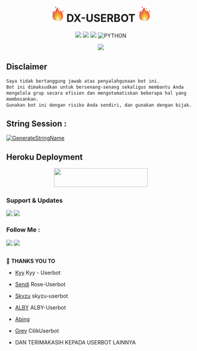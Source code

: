 <h1 align="center"><img src="./resources/extras/GeezFire.gif" width="35px"> DX-USERBOT <img src="./resources/extras/GeezFire.gif" width="35px"></h1>

<p align="center">
    <a href="https://github.com/sayazean/Dx-Userbot/commits/Dx-Userbot"><img src="https://img.shields.io/github/last-commit/sayazean/Dx-Userbot?color=ff0000&logo=github&logoColor=ffffff&style=for-the-badge" /></a>
    <a href="https://github.com/sayazean/Dx-Userbot"> <img src="https://img.shields.io/github/repo-size/sayazean/Dx-Userbot?logo=github&style=for-the-badge" /></a>
    <a href="https://pypi.org/project/Telethon/"><img src="https://img.shields.io/pypi/v/telethon?color=important&label=telethon&logo=python&logoColor=brightgreen&style=for-the-badge" /></a>
    <img alt="PYTHON" src="https://img.shields.io/badge/PYTHON-v3.9.6-purple?style=for-the-badge&logo=appveyor"/>
    </p>


<p align="center">
  <img src="https://telegra.ph/file/be26ac5cf24ca73e0548e.jpg">
</p>


## Disclaimer

```
Saya tidak bertanggung jawab atas penyalahgunaan bot ini.
Bot ini dimaksudkan untuk bersenang-senang sekaligus membantu Anda
mengelola grup secara efisien dan mengotomatiskan beberapa hal yang membosankan.
Gunakan bot ini dengan risiko Anda sendiri, dan gunakan dengan bijak.
```


## String Session :
[![GenerateStringName](https://img.shields.io/badge/repl.it-generateStringName-white)](https://replit.com/@rizkyhmdanii16/StringSession)


## Heroku Deployment
<p align="center">
<p align="center"><a href="https://heroku.com/deploy?template=https://github.com/sayazean/Dx-Userbot/"> <img src="https://img.shields.io/badge/Deploy%20Ke%20Heroku-blue?style=flat&logo=heroku" width="250" height="50.00" /></a></p>


### Support & Updates 
<a href="https://t.me/ZeanSupport"><img src="https://img.shields.io/badge/Join-Group%20Support-red.svg?style=for-the-badge&logo=Telegram"></a> <a href="https://t.me/ZeannProject"><img src="https://img.shields.io/badge/Join-Updates%20Channel-white.svg?style=for-the-badge&logo=Telegram"></a>

### Follow Me :
<p align="left">
<a href="https://github.com/SayaAbing"><img src="https://img.shields.io/badge/GitHub-Follow%20on%20GitHub-inactive.svg?logo=github"></a> <a href="https://instagram.com/aabinggg"><img src="https://img.shields.io/badge/Instagram-Follow%20on%20Instagram-important.svg?logo=instagram"></a>
</p>

##

🔰 **THANKS YOU TO**
*   [Kyy](https://github.com/muhammadrizky16/Kyy-Userbot)   Kyy - Userbot
*   [Sendi](https://github.com/SendiAp/Rose-Userbot)   Rose-Userbot
*   [Skyzu](https://github.com/Skyzu/skyzu-userbot)   skyzu-userbot
*   [ALBY](https://github.com/PunyaAlby/ALBY-Userbot)   ALBY-Userbot
*   [Abing](https://github.com/SayaAbing)
*   [Grey](https://github.com/grey423/CilikUserbot)  CilikUserbot

*   DAN TERIMAKASIH KEPADA USERBOT LAINNYA
